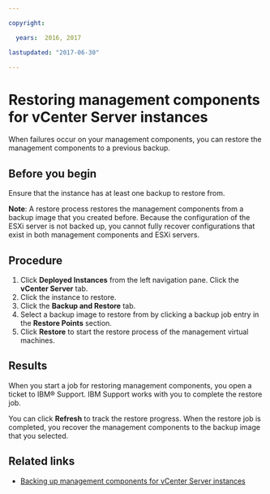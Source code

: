 ```yaml
---

copyright:

  years:  2016, 2017

lastupdated: "2017-06-30"

---
```


# Restoring management components for vCenter Server instances

When failures occur on your management components, you can restore the management components to a previous backup.

## Before you begin

Ensure that the instance has at least one backup to restore from.

**Note**: A restore process restores the management components from a backup image that you created before. Because the configuration of 
the ESXi server is not backed up, you cannot fully recover configurations that exist in both management components and ESXi servers.

## Procedure

1. Click **Deployed Instances** from the left navigation pane. Click the **vCenter Server** tab.
2. Click the instance to restore.
3. Click the **Backup and Restore** tab.
4. Select a backup image to restore from by clicking a backup job entry in the **Restore Points** section.
5. Click **Restore** to start the restore process of the management virtual machines.

## Results

When you start a job for restoring management components, you open a ticket to IBM® Support. IBM Support works with you to complete the 
restore job.

You can click **Refresh** to track the restore progress. When the restore job is completed, you recover the management components to the 
backup image that you selected.

## Related links

* [Backing up management components for vCenter Server instances](vc_backingupserver.html)
